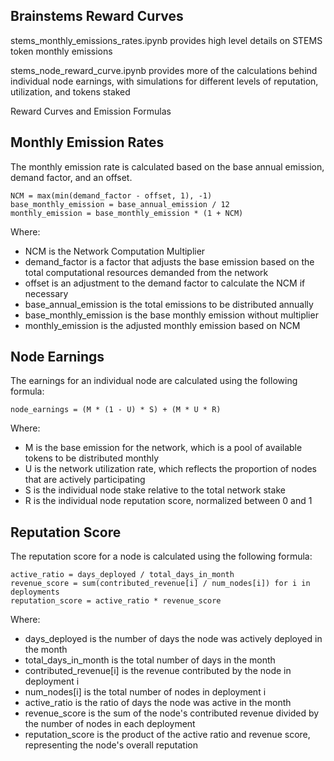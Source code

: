 ## Brainstems Reward Curves

stems_monthly_emissions_rates.ipynb provides high level details on STEMS token monthly emissions

stems_node_reward_curve.ipynb provides more of the calculations behind individual node earnings, with simulations for different levels of reputation, utilization, and tokens staked

Reward Curves and Emission Formulas

## Monthly Emission Rates
The monthly emission rate is calculated based on the base annual emission, demand factor, and an offset.
```
NCM = max(min(demand_factor - offset, 1), -1)
base_monthly_emission = base_annual_emission / 12
monthly_emission = base_monthly_emission * (1 + NCM)
```
Where:
- NCM is the Network Computation Multiplier
- demand_factor is a factor that adjusts the base emission based on the total computational resources demanded from the network
- offset is an adjustment to the demand factor to calculate the NCM if necessary
- base_annual_emission is the total emissions to be distributed annually
- base_monthly_emission is the base monthly emission without multiplier
- monthly_emission is the adjusted monthly emission based on NCM


## Node Earnings
The earnings for an individual node are calculated using the following formula:
```
node_earnings = (M * (1 - U) * S) + (M * U * R)
```
Where:
- M is the base emission for the network, which is a pool of available tokens to be distributed monthly
- U is the network utilization rate, which reflects the proportion of nodes that are actively participating
- S is the individual node stake relative to the total network stake
- R is the individual node reputation score, normalized between 0 and 1


## Reputation Score
The reputation score for a node is calculated using the following formula:
```
active_ratio = days_deployed / total_days_in_month
revenue_score = sum(contributed_revenue[i] / num_nodes[i]) for i in deployments
reputation_score = active_ratio * revenue_score
```

Where:
- days_deployed is the number of days the node was actively deployed in the month
- total_days_in_month is the total number of days in the month
- contributed_revenue[i] is the revenue contributed by the node in deployment i
- num_nodes[i] is the total number of nodes in deployment i
- active_ratio is the ratio of days the node was active in the month
- revenue_score is the sum of the node's contributed revenue divided by the number of nodes in each deployment
- reputation_score is the product of the active ratio and revenue score, representing the node's overall reputation


